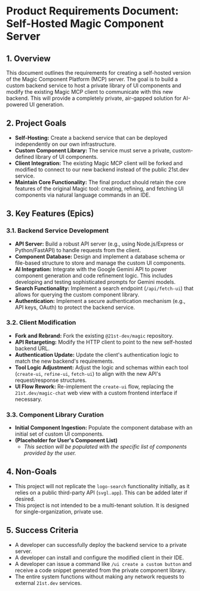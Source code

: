 # Product Requirements Document: Self-Hosted Magic Component Server

## 1. Overview

This document outlines the requirements for creating a self-hosted version of the Magic Component Platform (MCP) server. The goal is to build a custom backend service to host a private library of UI components and modify the existing Magic MCP client to communicate with this new backend. This will provide a completely private, air-gapped solution for AI-powered UI generation.

## 2. Project Goals

- **Self-Hosting:** Create a backend service that can be deployed independently on our own infrastructure.
- **Custom Component Library:** The service must serve a private, custom-defined library of UI components.
- **Client Integration:** The existing Magic MCP client will be forked and modified to connect to our new backend instead of the public 21st.dev service.
- **Maintain Core Functionality:** The final product should retain the core features of the original Magic tool: creating, refining, and fetching UI components via natural language commands in an IDE.

## 3. Key Features (Epics)

### 3.1. Backend Service Development

- **API Server:** Build a robust API server (e.g., using Node.js/Express or Python/FastAPI) to handle requests from the client.
- **Component Database:** Design and implement a database schema or file-based structure to store and manage the custom UI components.
- **AI Integration:** Integrate with the Google Gemini API to power component generation and code refinement logic. This includes developing and testing sophisticated prompts for Gemini models.
- **Search Functionality:** Implement a search endpoint (`/api/fetch-ui`) that allows for querying the custom component library.
- **Authentication:** Implement a secure authentication mechanism (e.g., API keys, OAuth) to protect the backend service.

### 3.2. Client Modification

- **Fork and Rebrand:** Fork the existing `@21st-dev/magic` repository.
- **API Retargeting:** Modify the HTTP client to point to the new self-hosted backend URL.
- **Authentication Update:** Update the client's authentication logic to match the new backend's requirements.
- **Tool Logic Adjustment:** Adjust the logic and schemas within each tool (`create-ui`, `refine-ui`, `fetch-ui`) to align with the new API's request/response structures.
- **UI Flow Rework:** Re-implement the `create-ui` flow, replacing the `21st.dev/magic-chat` web view with a custom frontend interface if necessary.

### 3.3. Component Library Curation

- **Initial Component Ingestion:** Populate the component database with an initial set of custom UI components.
- **(Placeholder for User's Component List)**
  - _This section will be populated with the specific list of components provided by the user._

## 4. Non-Goals

- This project will not replicate the `logo-search` functionality initially, as it relies on a public third-party API (`svgl.app`). This can be added later if desired.
- This project is not intended to be a multi-tenant solution. It is designed for single-organization, private use.

## 5. Success Criteria

- A developer can successfully deploy the backend service to a private server.
- A developer can install and configure the modified client in their IDE.
- A developer can issue a command like `/ui create a custom button` and receive a code snippet generated from the private component library.
- The entire system functions without making any network requests to external `21st.dev` services.
